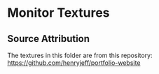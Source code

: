 # Monitor Textures

## Source Attribution

The textures in this folder are from this repository: https://github.com/henryjeff/portfolio-website
